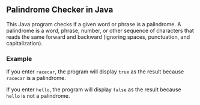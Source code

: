 ## Palindrome Checker in Java

This Java program checks if a given word or phrase is a palindrome. A palindrome is a word, phrase, number, or other sequence of characters that reads the same forward and backward (ignoring spaces, punctuation, and capitalization).

### Example

If you enter `racecar`, the program will display `true` as the result because `racecar` is a palindrome.

If you enter `hello`, the program will display `false` as the result because `hello` is not a palindrome.